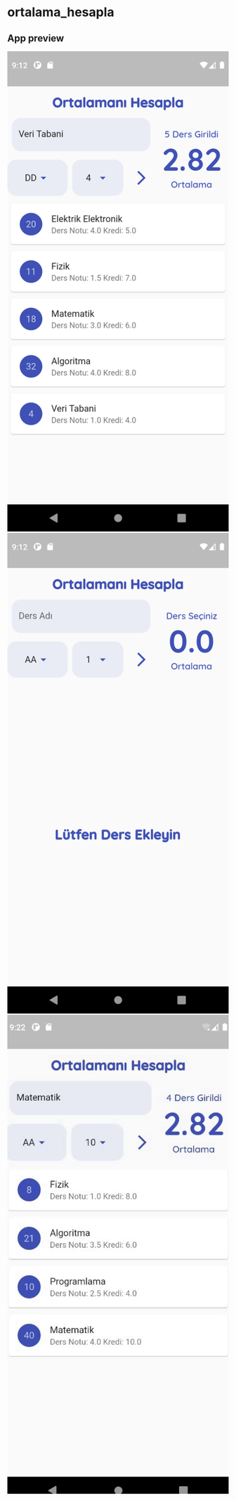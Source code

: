 # ortalama_hesapla

## App preview

<p float="left">
  <img src="images/ss1.png" width="576"/>
  <img src="images/ss2.png" width="576"/>
  <img src="images/notHesapla.gif" width="576"/>
</p>
